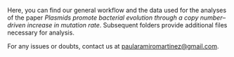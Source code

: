 Here, you can find our general workflow and the data used for the analyses of the paper _Plasmids promote bacterial evolution through a copy number–driven increase in mutation rate_. Subsequent folders provide additional files necessary for analysis.

For any issues or doubts, contact us at paularamiromartinez@gmail.com.
